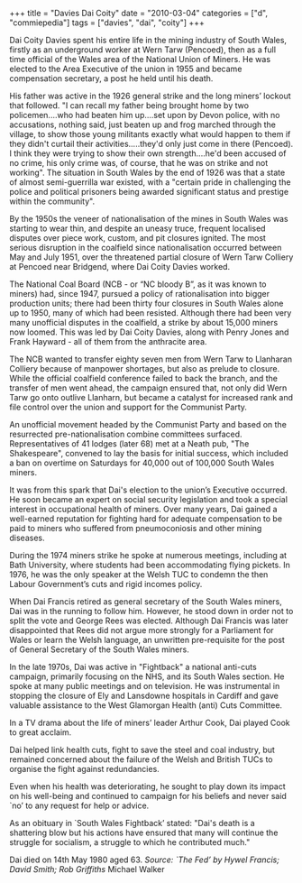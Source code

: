 +++
title = "Davies Dai Coity"
date = "2010-03-04"
categories = ["d", "commiepedia"]
tags = ["davies", "dai", "coity"]
+++

Dai Coity Davies spent his entire life in the mining industry of South Wales, firstly as an underground worker at Wern Tarw (Pencoed), then as a full time official of the Wales area of the National Union of Miners. He was elected to the Area Executive of the union in 1955 and became compensation secretary, a post he held until his death.

His father was active in the 1926 general strike and the long miners’ lockout that followed. "I can recall my father being brought home by two policemen....who had beaten him up....set upon by Devon police, with no accusations, nothing said, just beaten up and frog marched through the village, to show those young militants exactly what would happen to them if they didn't curtail their activities.....they'd only just come in there (Pencoed). I think they were trying to show their own strength....he'd been accused of no crime, his only crime was, of course, that he was on strike and not working". The situation in South Wales by the end of 1926 was that a state of almost semi-guerrilla war existed, with a "certain pride in challenging the police and political prisoners being awarded significant status and prestige within the community".

By the 1950s the veneer of nationalisation of the mines in South Wales was starting to wear thin, and despite an uneasy truce, frequent localised disputes over piece work, custom, and pit closures ignited. The most serious disruption in the coalfield since nationalisation occurred between May and July 1951, over the threatened partial closure of Wern Tarw Colliery at Pencoed near Bridgend, where Dai Coity Davies worked.

The National Coal Board (NCB - or “NC bloody B”, as it was known to miners) had, since 1947, pursued a policy of rationalisation into bigger production units; there had been thirty four closures in South Wales alone up to 1950, many of which had been resisted. Although there had been very many unofficial disputes in the coalfield, a strike by about 15,000 miners now loomed. This was led by Dai Coity Davies, along with Penry Jones and Frank Hayward - all of them from the anthracite area.

The NCB wanted to transfer eighty seven men from Wern Tarw to Llanharan Colliery because of manpower shortages, but also as prelude to closure. While the official coalfield conference failed to back the branch, and the transfer of men went ahead, the campaign ensured that, not only did Wern Tarw go onto outlive Llanharn, but became a catalyst for increased rank and file control over the union and support for the Communist Party.

An unofficial movement headed by the Communist Party and based on the resurrected pre-nationalisation combine committees surfaced. Representatives of 41 lodges (later 68) met at a Neath pub, "The Shakespeare", convened to lay the basis for initial success, which included a ban on overtime on Saturdays for 40,000 out of 100,000 South Wales miners.

It was from this spark that Dai's election to the union’s Executive occurred. He soon became an expert on social security legislation and took a special interest in occupational health of miners. Over many years, Dai gained a well-earned reputation for fighting hard for adequate compensation to be paid to miners who suffered from pneumoconiosis and other mining diseases.

During the 1974 miners strike he spoke at numerous meetings, including at Bath University, where students had been accommodating flying pickets. In 1976, he was the only speaker at the Welsh TUC to condemn the then Labour Government’s cuts and rigid incomes policy.

When Dai Francis retired as general secretary of the South Wales miners, Dai was in the running to follow him. However, he stood down in order not to split the vote and George Rees was elected. Although Dai Francis was later disappointed that Rees did not argue more strongly for a Parliament for Wales or learn the Welsh language, an unwritten pre-requisite for the post of General Secretary of the South Wales miners.

In the late 1970s, Dai was active in "Fightback" a national anti-cuts campaign, primarily focusing on the NHS, and its South Wales section. He spoke at many public meetings and on television. He was instrumental in stopping the closure of Ely and Lansdowne hospitals in Cardiff and gave valuable assistance to the West Glamorgan Health (anti) Cuts Committee.

In a TV drama about the life of miners’ leader Arthur Cook, Dai played Cook to great acclaim.

Dai helped link health cuts, fight to save the steel and coal industry, but remained concerned about the failure of the Welsh and British TUCs to organise the fight against redundancies.

Even when his health was deteriorating, he sought to play down its impact on his well-being and continued to campaign for his beliefs and never said \`no’ to any request for help or advice.

As an obituary in \`South Wales Fightback’ stated: "Dai's death is a shattering blow but his actions have ensured that many will continue the struggle for socialism, a struggle to which he contributed much."

Dai died on 14th May 1980 aged 63. _Source: \`The Fed’ by Hywel Francis; David Smith; Rob Griffiths_ Michael Walker
